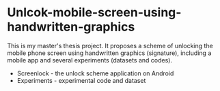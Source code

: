 # Unlcok-mobile-screen-using-handwritten-graphics
This is my master's thesis project. It proposes a scheme of unlocking the mobile phone screen using handwritten graphics (signature), including a mobile app and several experiments (datasets and codes).

* Screenlock - the unlock scheme application on Android
* Experiments -  experimental code and dataset
